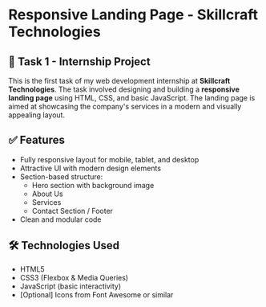 # Responsive Landing Page - Skillcraft Technologies

## 📌 Task 1 - Internship Project

This is the first task of my web development internship at **Skillcraft Technologies**. The task involved designing and building a **responsive landing page** using HTML, CSS, and basic JavaScript. The landing page is aimed at showcasing the company's services in a modern and visually appealing layout.


## ✅ Features

- Fully responsive layout for mobile, tablet, and desktop
- Attractive UI with modern design elements
- Section-based structure:
  - Hero section with background image
  - About Us
  - Services
  - Contact Section / Footer
- Clean and modular code

## 🛠️ Technologies Used
- HTML5
- CSS3 (Flexbox & Media Queries)
- JavaScript (basic interactivity)
- [Optional] Icons from Font Awesome or similar


